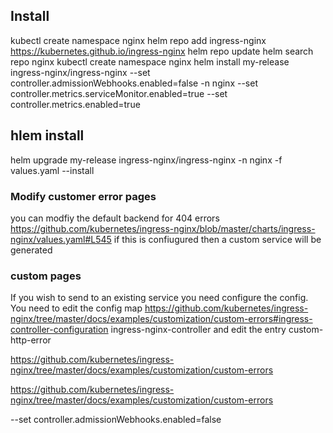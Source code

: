 ## Install 

kubectl create namespace nginx
helm repo add ingress-nginx https://kubernetes.github.io/ingress-nginx
 helm repo update
helm search repo nginx
kubectl create namespace nginx
helm install my-release ingress-nginx/ingress-nginx --set controller.admissionWebhooks.enabled=false -n nginx --set controller.metrics.serviceMonitor.enabled=true --set controller.metrics.enabled=true

## hlem install 
 helm upgrade  my-release ingress-nginx/ingress-nginx -n nginx -f values.yaml --install

### Modify customer error pages 
you can modfiy the default backend for 404 errors 
https://github.com/kubernetes/ingress-nginx/blob/master/charts/ingress-nginx/values.yaml#L545
if this is confiugured then a custom service will be generated 


### custom pages 
If you wish to send to an existing service you need configure the config. You need to edit the config map 
https://github.com/kubernetes/ingress-nginx/tree/master/docs/examples/customization/custom-errors#ingress-controller-configuration
ingress-nginx-controller and edit the entry custom-http-error


https://github.com/kubernetes/ingress-nginx/tree/master/docs/examples/customization/custom-errors

https://github.com/kubernetes/ingress-nginx/tree/master/docs/examples/customization/custom-errors

--set controller.admissionWebhooks.enabled=false